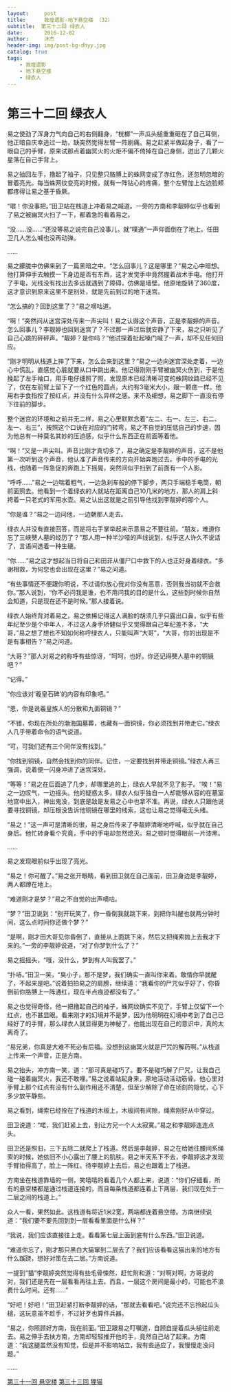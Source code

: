```yaml
---
layout:     post
title:      敦煌遗影·地下悬空楼 （32）
subtitle:  第三十二回 绿衣人
date:       2016-12-02
author:     沐杰
header-img: img/post-bg-dhyy.jpg
catalog: true
tags:
    - 敦煌遗影
    - 地下悬空楼
    - 绿衣人
---
```

# 第三十二回 绿衣人

易之使劲了浑身力气向自己的右侧翻身，“桄榔”一声瓜头槌重重砸在了自己耳侧，他正暗自庆幸逃过一劫，缺突然觉得左臂一阵剧痛。易之赶紧半做起身子，看了一眼自己的手臂，原来试那点着幽冥火的火炬不偏不倚掉在自己身侧，迸出了几颗火星落在自己手背上。

易之抽回左手，撸起了袖子，只见整只胳膊上的蛛网变成了赤红色，还忽明忽暗的冒着亮光。每当蛛网纹变亮的时候，就有一阵钻心的疼痛，整个左臂加上左边脸颊都疼得让易之基于昏厥。

“喂！你没事把。”田卫站在栈道上冲着易之喊道。一旁的方南和李靓婷似乎也看到了易之被幽冥火扫了一下，都着急的看着易之。

“没……没……”还没等易之说完自己没事儿，就“噗通”一声仰面倒在了地上。任田卫几人怎么喊也没再动弹。

……

易之朦胧中仿佛来到了一篇黑暗之中。“怎么回事儿？这是哪里？”易之心中暗想。他打算伸手去触摸一下身边是否有东西，这才发觉手中竟然握着战术手电。他打开了手电，光线没有找出去多远就遇到了障碍，仿佛是墙壁。他原地旋转了360度，这才意识到原来这里不是别处，就是先前到过的地下迷宫。

“怎么搞的？回到这里了？”易之嘀咕道。

“啊！”突然间从迷宫深处传来一声尖叫！易之认得这个声音，正是李靓婷的声音。怎么回事儿？李靓婷也回到迷宫了？不过那一声过后就安静了下来，易之只听见了自己心跳的砰砰声。“靓婷？是你吗？”他试探着扯起嗓门喊了一声，却不见任何回应。

“刚才明明从栈道上摔了下来，怎么会来到这里？”易之一边向迷宫深处走着，一边心中慌乱，直感觉心脏就要从口中跳出来。他记得刚刚手臂被幽冥火伤到，于是他挽起了左手袖口，用手电仔细照了照，发现原本已经清晰可变的蛛网纹路已经不见了，仅在左前臂上留下了一个红色的圆点，大约有3毫米大小，跟一颗痣一样。他用右手食指按了按红点，并没有什么异样之感。来不及细想，易之脚下一直没有停下往前的脚步。

整个迷宫的环境和之前并无二样，易之心里默默念着“左二、右一、左三、右二、左一、右三”，按照这个口诀在对应的门转弯，易之不自觉的压低自己的步速，因为他总有一种莫名其妙的压迫感，似乎什么东西正在前面等着他。

“啊！”又是一声尖叫。声音比刚才真切多了，易之确定是李靓婷的声音，这不是他第一次听到这个声音，他认准了声音传来的方向开始奔跑过去。手中的手电的光线，也随着一阵急促的奔跑上下摇晃，突然间似乎扫到了前面有一个人影。

“呼呼……”易之一边喘着粗气，一边急刹车般的停下脚步，两只手端稳手电筒，朝前面照去。他看到一个着绿衣的人就站在距离自己10几米的地方，那人的肩上斜挎着一只老式的军用水壶。易之认出这就是之前引导他找到李靓婷的那个人。

“你是谁？”易之一边问他，一边朝那人走去。

绿衣人并没有直接回答，而是将右手掌举起来示意易之不要往前。“朋友，难道你忘了三峡僰人墓的经历了？”那人用一种半沙哑的声线说到，似乎这人许久不说话了，言语间透着一种生硬。

“你……”易之这才想起当日将自己和田菲从僵尸口中救下的人也正好身着绿衣。“多谢相救，为何您也会出现在这里？”易之问道。

“有些事情还不便跟你明说，不过请你放心我对你没有恶意，否则我当初就不会救你。”那人说到，“你不必问我是谁，也不用问我的目的是什么，这些到时候你自然会知道，只是现在还不是时候。”那人接着说。

绿衣人始终背对着易之，易之依稀记得这人满脸的胡须几乎只露出口鼻，似乎有些年纪至少是个中年人，不过这人身手矫健似乎又觉得跟自己年纪差不多。“大哥，”易之想了想也不知如何称呼绿衣人，只能叫声“大哥”，“大哥，你的出现是不是有事相告？”易之问道。

“大哥？”那人对易之的称呼有些惊讶，“呵呵，也好。你还记得僰人墓中的铜镜吧？”

“记得。”

“你应该对‘羲皇石碑’的内容有印象吧。”

“恩，你是说羲皇族人的分散和九面铜镜？”

“不错，你现在所处的渤海国墓葬，也藏有一面铜镜，你必须找到并带走它。”绿衣人几乎带着命令的语气说道。

“可，可我们还有三个同伴没有找到。”

“你找到铜镜，自然会找到你的同伴。记住，一定要找到并带走铜镜。”绿衣人再三强调，说着便一闪身冲进了迷宫深处。

“等等！”易之在后面追了几步，却哪里追的上，绿衣人早就不见了影子。“唉！”易之一边叹气，一边摇头。他的疑惑太多，绿衣人似乎独自一人却能够从容的在墓室地宫中出入，神出鬼没，到底是敌是友易之心中也拿不准。再说，绿衣人只跟他说要寻找铜镜，却压根没告诉他铜镜在哪里的线索，这也让易之觉得毫无头绪。

“易之！”这一声可是清晰的很，易之身后传来了李靓婷清晰地呼喊，似乎就在自己身后。他忙转身看个究竟，手中的手电却忽然熄灭。易之顿时觉得眼前一片漆黑。

……

易之发现眼前似乎出现了亮光。

“易之！你可醒了。”易之张开眼睛，看到田卫就在自己面前，田卫身边是李靓婷，两人都蹲在地上。

“难道刚才是梦？”易之不自觉的出声嘀咕。

“梦？”田卫说到：“别开玩笑了，你一昏倒我就跳下来，到把你叫醒也就两分钟时间，这么点时间你还做个梦？”

“是啊，刚才田大哥见你昏倒了，直接从上面跳下来，然后又把绳索抛上去我才下来的。”一旁的李靓婷说道，“对了你梦到什么了？”

易之摇摇头，“哦，没什么，梦到有人叫我罢了。”

“扑哧。”田卫一笑，“臭小子，那不是梦，我们确实一直叫你来着。敢情你早就醒了，不起来是吧。”说着拍拍易之的肩膀，继续道：“我看你的尸咒似乎好了，你昏倒前你胳膊上一阵通红，现在半点痕迹都没有了。”

易之也觉得奇怪，他一把撸起自己的袖子，蛛网纹确实不见了，手臂上仅留下一个红点，也不甚显眼。看来刚才的幻境并不是梦，因为他明明在幻境中考到了自己已经好了的手臂，那么绿衣人就显得更为神秘了，他能出现在自己的意识中，真的太离奇了。

“易兄弟，你真是大难不死必有后福。没想到这幽冥火就是尸咒的解药啊。”从栈道上传来一个声音，正是方南。

易之抬头，冲方南一笑，道：“那可真是碰巧了。要不是碰巧解了尸咒，让我自己碰一碰着幽冥火，我还不敢哩。”易之说着站起身来，原地活动活动筋骨。他心里对手臂上那个红点有没有什么副作用还不清楚，但至少解除了命在顷刻的隐忧，心下多少放平静些。

易之看到，绳索已经拴在了栈道的木板上，木板间有间隙，绳索刚好从中穿过。

田卫说道：“喏，我们赶紧上去，别让方兄一个人太寂寞。”易之和李靓婷连连点头。

田卫还是照旧，三下五除二就爬上了栈道。然后是李靓婷，易之在给她往腰间系绳索的时候，她依旧不小心露出了腰上的肌肤。易之半天系下不去，李靓婷这才发现手臂抬得高了，脸上一阵红。待李靓婷上去后，易之也跟着上了栈道。

方南坐在栈道靠墙的一侧，笑嘻嘻的看着几个人都上来，说道：“你们仔细看，所有的悬空楼都是通过栈道连接的，而且每条栈道都连着上下两层，我们现在处于一二层之间的栈道上。”

众人一看，果然如此。这栈道有将近1米2宽，两端都连着悬空楼。方南继续说道：“我们要不要先回到到一层看看里面是什么样？”

“我说，我们应该直接往上走。看看第七层上面到底有什么东西。”田卫说道。

“难道你忘了，刚才那只黑白大猫窜到二层去了？我们应该看看这猫出来的地方有什么蹊跷，想好对策在去二层。”方南说道。

一提到“猫”李靓婷突然觉得有些毛骨悚然，赶忙附和道：“对啊对啊，方哥说的对，我们还是先在一层看看再往上去。而且，一层这个房间是最小的，可能也不浪费什么时间。还有……”

“好吧！好吧！”田卫赶紧打断李靓婷的话，“那就去看看吧。”说完还不忘拎起瓜头槌，这玩意虽不趁手，不过好歹也算件兵器。

“易之，你照顾好方南，我在前面。”田卫跟易之叮嘱道，自顾自提着瓜头槌往前走去。易之伸手去扶方南，方南却轻轻推开他的手，竟然自己站了起来。方南道：“我这腿虽然没有知觉，但是并不影响站立，我有些适应了，我慢慢走没问题。”

……

[第三十一回 悬空楼](http://www.jianshu.com/p/41c2485c128b)
[第三十三回 狸猫](http://www.jianshu.com/p/2f1dd6c1ec3e)
